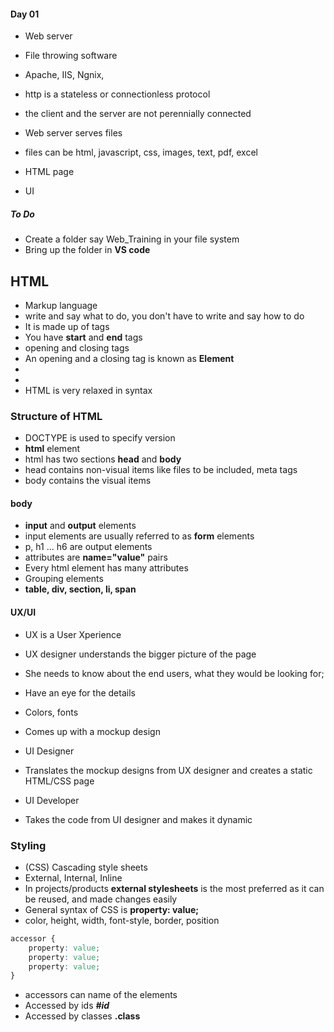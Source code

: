 #### Day 01

* Web server
* File throwing software
* Apache, IIS, Ngnix, 
* http is a stateless or connectionless protocol
* the client and the server are not perennially connected


* Web server serves files 
* files can be html, javascript, css, images, text, pdf, excel


* HTML page
* UI
 
##### To Do

* Create a folder say Web_Training in your file system
* Bring up the folder in __VS code__

## HTML

* Markup language
* write and say what to do, you don't have to write and say how to do
* It is made up of tags
* You have __start__ and __end__ tags
* opening and closing tags
* An opening and a closing tag is known as __Element__
* <tag></tag>
* <tag/>
* HTML is very relaxed in syntax

### Structure of HTML 

* DOCTYPE is used to specify version
* __html__ element
* html has two sections __head__ and __body__
* head contains non-visual items like files to be included, meta tags
* body contains the visual items

#### body

* __input__ and __output__ elements
* input elements are usually referred to as __form__ elements
* p, h1 ... h6 are output elements
* attributes are __name="value"__ pairs
* Every html element has many attributes
* Grouping elements
* __table, div, section, li, span__



#### UX/UI

* UX is a User Xperience
* UX designer understands the bigger picture of the page
* She needs to know about the end users, what they would be looking for; 
* Have an eye for the details
* Colors, fonts
* Comes up with a mockup design


* UI Designer
* Translates the mockup designs from UX designer and creates a static HTML/CSS page

* UI Developer
* Takes the code from UI designer and makes it dynamic

### Styling

* (CSS) Cascading style sheets
* External, Internal, Inline
* In projects/products __external stylesheets__ is the most preferred as it can be reused, and made changes easily
* General syntax of CSS is __property: value;__
* color, height, width, font-style, border, position

``` css
accessor {
	property: value;
	property: value;
	property: value;
}
```

* accessors can name of the elements
* Accessed by ids ___#id___
* Accessed by classes __.class__






























